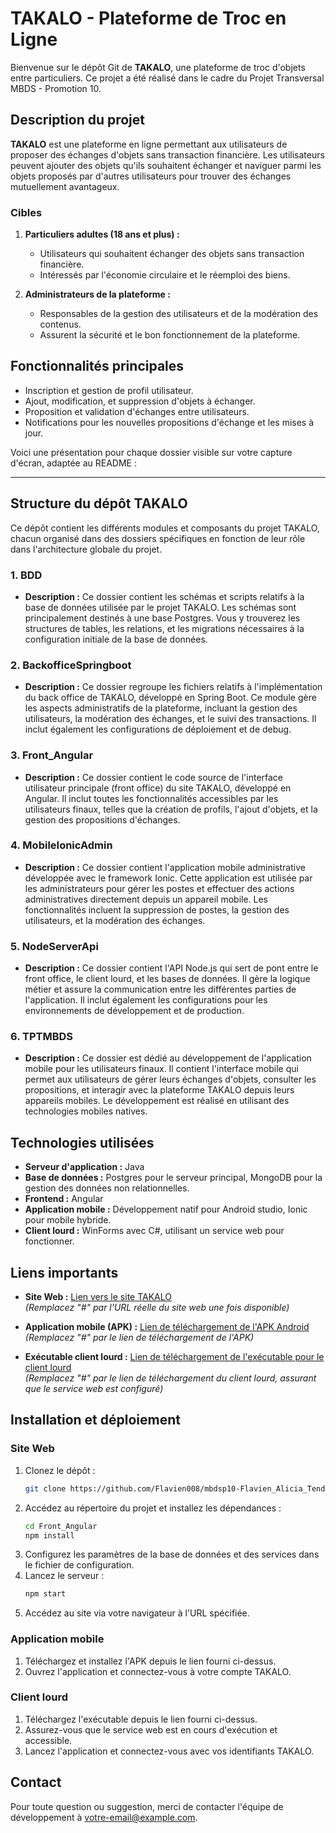 # TAKALO - Plateforme de Troc en Ligne

Bienvenue sur le dépôt Git de **TAKALO**, une plateforme de troc d'objets entre particuliers. Ce projet a été réalisé dans le cadre du Projet Transversal MBDS - Promotion 10.

## Description du projet

**TAKALO** est une plateforme en ligne permettant aux utilisateurs de proposer des échanges d'objets sans transaction financière. Les utilisateurs peuvent ajouter des objets qu'ils souhaitent échanger et naviguer parmi les objets proposés par d'autres utilisateurs pour trouver des échanges mutuellement avantageux.

### Cibles

1. **Particuliers adultes (18 ans et plus) :**
   - Utilisateurs qui souhaitent échanger des objets sans transaction financière.
   - Intéressés par l'économie circulaire et le réemploi des biens.

2. **Administrateurs de la plateforme :**
   - Responsables de la gestion des utilisateurs et de la modération des contenus.
   - Assurent la sécurité et le bon fonctionnement de la plateforme.

## Fonctionnalités principales

- Inscription et gestion de profil utilisateur.
- Ajout, modification, et suppression d'objets à échanger.
- Proposition et validation d'échanges entre utilisateurs.
- Notifications pour les nouvelles propositions d'échange et les mises à jour.

Voici une présentation pour chaque dossier visible sur votre capture d'écran, adaptée au README :

---

## Structure du dépôt TAKALO

Ce dépôt contient les différents modules et composants du projet TAKALO, chacun organisé dans des dossiers spécifiques en fonction de leur rôle dans l'architecture globale du projet.

### 1. **BDD**
   - **Description :** Ce dossier contient les schémas et scripts relatifs à la base de données utilisée par le projet TAKALO. Les schémas sont principalement destinés à une base Postgres. Vous y trouverez les structures de tables, les relations, et les migrations nécessaires à la configuration initiale de la base de données.

### 2. **BackofficeSpringboot**
   - **Description :** Ce dossier regroupe les fichiers relatifs à l'implémentation du back office de TAKALO, développé en Spring Boot. Ce module gère les aspects administratifs de la plateforme, incluant la gestion des utilisateurs, la modération des échanges, et le suivi des transactions. Il inclut également les configurations de déploiement et de debug.

### 3. **Front_Angular**
   - **Description :** Ce dossier contient le code source de l'interface utilisateur principale (front office) du site TAKALO, développé en Angular. Il inclut toutes les fonctionnalités accessibles par les utilisateurs finaux, telles que la création de profils, l'ajout d'objets, et la gestion des propositions d'échanges.

### 4. **MobileIonicAdmin**
   - **Description :** Ce dossier contient l'application mobile administrative développée avec le framework Ionic. Cette application est utilisée par les administrateurs pour gérer les postes et effectuer des actions administratives directement depuis un appareil mobile. Les fonctionnalités incluent la suppression de postes, la gestion des utilisateurs, et la modération des échanges.

### 5. **NodeServerApi**
   - **Description :** Ce dossier contient l'API Node.js qui sert de pont entre le front office, le client lourd, et les bases de données. Il gère la logique métier et assure la communication entre les différentes parties de l'application. Il inclut également les configurations pour les environnements de développement et de production.

### 6. **TPTMBDS**
   - **Description :** Ce dossier est dédié au développement de l'application mobile pour les utilisateurs finaux. Il contient l'interface mobile qui permet aux utilisateurs de gérer leurs échanges d'objets, consulter les propositions, et interagir avec la plateforme TAKALO depuis leurs appareils mobiles. Le développement est réalisé en utilisant des technologies mobiles natives.


## Technologies utilisées

- **Serveur d'application :** Java
- **Base de données :** Postgres pour le serveur principal, MongoDB pour la gestion des données non relationnelles.
- **Frontend :** Angular
- **Application mobile :** Développement natif pour Android studio, Ionic pour mobile hybride.
- **Client lourd :** WinForms avec C#, utilisant un service web pour fonctionner.

## Liens importants

- **Site Web :** [Lien vers le site TAKALO](#)  
  *(Remplacez "#" par l'URL réelle du site web une fois disponible)*

- **Application mobile (APK) :** [Lien de téléchargement de l'APK Android](#)  
  *(Remplacez "#" par le lien de téléchargement de l'APK)*

- **Exécutable client lourd :** [Lien de téléchargement de l'exécutable pour le client lourd](#)  
  *(Remplacez "#" par le lien de téléchargement du client lourd, assurant que le service web est configuré)*

## Installation et déploiement

### Site Web

1. Clonez le dépôt :
   ```bash
   git clone https://github.com/Flavien008/mbdsp10-Flavien_Alicia_Tendry_Tony.git
   ```
2. Accédez au répertoire du projet et installez les dépendances :
   ```bash
   cd Front_Angular
   npm install
   ```
3. Configurez les paramètres de la base de données et des services dans le fichier de configuration.
4. Lancez le serveur :
   ```bash
   npm start
   ```
5. Accédez au site via votre navigateur à l'URL spécifiée.

### Application mobile

1. Téléchargez et installez l'APK depuis le lien fourni ci-dessus.
2. Ouvrez l'application et connectez-vous à votre compte TAKALO.

### Client lourd

1. Téléchargez l'exécutable depuis le lien fourni ci-dessus.
2. Assurez-vous que le service web est en cours d'exécution et accessible.
3. Lancez l'application et connectez-vous avec vos identifiants TAKALO.

## Contact

Pour toute question ou suggestion, merci de contacter l'équipe de développement à [votre-email@example.com](mailto:votre-email@example.com).


